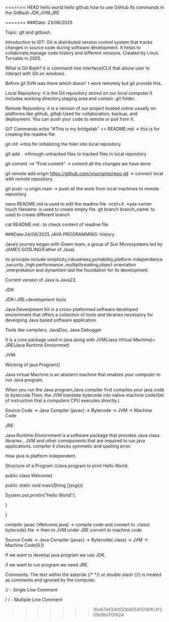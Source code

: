<<<<<<< HEAD
hello world
hello github 
how to use GitHub 
Its commands in the GitBash
JDK,JVM,JRE

=======
###Date: 23/06/2025

Topic: git and gitbash.

Introduction to GIT: Git is distributed version control system that tracks changes in source code during software development. It helps to collaborate,manage code history and different versions. Created by Linus Torvalds in 2005.

What is Git Bash? it is command-line interface(CLI) that aloow user to interact with Git on windows.

Before git SVN was there which doesn' t work remotely but git provide this..

Local Repository: it is the Git repository stored on our local computer.It includes working directory,staging area and contain .git folder.

Remote Repository: it is a version of our project hosted online usually on platforms like github, gitlab.Used for collaboration, backup, and deployment. You can push your code to remote or pull from it.

GIT Commands echo "#This is my bridgelab" >> README.md -> this is for creating the readme file

git init ->this for initializing the foler into local repository

git add . ->through untracked files to tracked files in local repository

git commit -m "First commit" -> commit all the changes we have done

git remote add origin https://github.com/yourname/repo.git -> connect local with remote repository.

git push -u origin main -> push all the work from local machines to remote repository

nano README.md is used to edit the readme file ->ctrl+X ->yes->enter touch filename: is used to create empty file. git branch branch_name: to used to create different branch

cat README.md : to check content of readme file

###Date:24/06/2025 JAVA PROGRAMMING: History

Java’s journey began with Green team, a group of Sun Microsystems led by JAMES GOSLING(Father of Java).

its principle include simplicity,robustness,portability,platform independence ,security ,high performance ,multipthreading,object orientation ,interpretation and dynamism laid the foundation for its development.

Current version of Java is Java22.

JDK

JDK=JRE+development tools

Java Deveopment Kit is a cross-platformed software developed enviornment that offers a collection of tools and libraries necessory for deveoping Java based software application.

Tools like compilers, JavaDoc, Java Debugger

It is a core package used in java.along with JVM(Java VIrtual Machine)+ JRE(Java Runtime Enviornmet)

JVM:

Working of java Program()

Java virtual Machine is an abstarct machine that enables your computer to run Java program.

When you run the Java program,Java compiler first compiles your java code to bytecode.Then, the JVM translate bytecode into native machine code(Set of instruction that a computers CPU executes directly.)

Source Code → Java Compiler (javac) → Bytecode → JVM → Machine Code

JRE:

Java Runtime Enviornment is a software package that provides Java class libraries , JVM and other comoponents that are required to run java applications. compiler it checks symmetic and spelling error.

How java is platform independent.

Structure of a Program
//Java program to print Hello World.

public class Welcome{

public static void main(String []args){

System.out.println(”Hello World”);

}

}

compile: javac [Welcome.java] → compile code and convert to .class( bytecode) file → then to JVM under JRE convert to machine code

Source Code → Java Compiler (javac) → Bytecode(.class) → JVM → Machine Code(0,1)

if we want to develop java program we use JDK.

if we want to run program we need JRE.

Comments:
The text within the asterisk (/* */) or double slash (//) is treated as comments and ignored by the computer.

// - Single Line Comment

/ / - Multiple Line Comment
>>>>>>> 16e87d434fd50b8554501b1fc3f209d9b0f0f624
